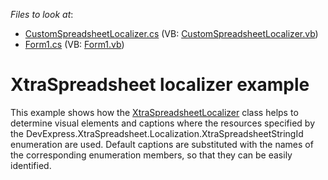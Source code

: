 <!-- default file list -->
*Files to look at*:

* [CustomSpreadsheetLocalizer.cs](./CS/LocalizerExample/CustomSpreadsheetLocalizer.cs) (VB: [CustomSpreadsheetLocalizer.vb](./VB/LocalizerExample/CustomSpreadsheetLocalizer.vb))
* [Form1.cs](./CS/LocalizerExample/Form1.cs) (VB: [Form1.vb](./VB/LocalizerExample/Form1.vb))
<!-- default file list end -->
# XtraSpreadsheet localizer example


This example shows how the <a href="http://help.devexpress.com/#CoreLibraries/clsDevExpressXtraSpreadsheetLocalizationXtraSpreadsheetLocalizertopic">XtraSpreadsheetLocalizer</a> class helps to determine visual elements and captions where the resources specified by the DevExpress.XtraSpreadsheet.Localization.XtraSpreadsheetStringId enumeration are used. Default captions are substituted with the names of the corresponding enumeration members, so that they can be easily identified. 

<br/>



